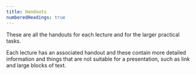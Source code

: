 ```yaml
---
title: Handouts
numberedHeadings: true
---
```


These are all the handouts for each lecture and for the larger practical tasks.

Each lecture has an associated handout and these contain more detailed information and things that are not suitable for a presentation, such as link and large blocks of text. 